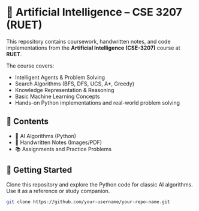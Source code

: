 # 🤖 Artificial Intelligence – CSE 3207 (RUET)

This repository contains coursework, handwritten notes, and code implementations from the **Artificial Intelligence (CSE-3207)** course at **RUET**.

The course covers:
- Intelligent Agents & Problem Solving
- Search Algorithms (BFS, DFS, UCS, A*, Greedy)
- Knowledge Representation & Reasoning
- Basic Machine Learning Concepts
- Hands-on Python implementations and real-world problem solving

## 📁 Contents
- 📜 AI Algorithms (Python)
- 📝 Handwritten Notes (Images/PDF)
- 📚 Assignments and Practice Problems

## 🚀 Getting Started
Clone this repository and explore the Python code for classic AI algorithms. Use it as a reference or study companion.

```bash
git clone https://github.com/your-username/your-repo-name.git
